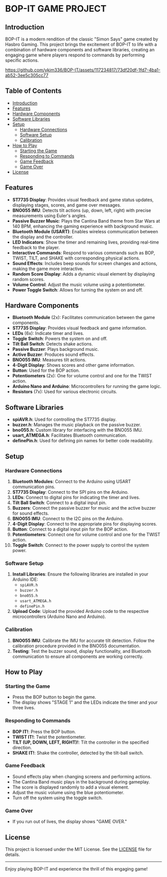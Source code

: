 # BOP-IT GAME PROJECT

## Introduction

BOP-IT is a modern rendition of the classic "Simon Says" game created by Hasbro Gaming. This project brings the excitement of BOP-IT to life with a combination of hardware components and software libraries, creating an engaging game where players respond to commands by performing specific actions.

https://github.com/ykim336/BOP-IT/assets/117234817/73df20df-1fd7-4ba1-ab52-3ee5c305cc77

## Table of Contents

- [Introduction](#introduction)
- [Features](#features)
- [Hardware Components](#hardware-components)
- [Software Libraries](#software-libraries)
- [Setup](#setup)
  - [Hardware Connections](#hardware-connections)
  - [Software Setup](#software-setup)
  - [Calibration](#calibration)
- [How to Play](#how-to-play)
  - [Starting the Game](#starting-the-game)
  - [Responding to Commands](#responding-to-commands)
  - [Game Feedback](#game-feedback)
  - [Game Over](#game-over)
- [License](#license)

## Features

- **ST7735 Display**: Provides visual feedback and game status updates, displaying stages, scores, and game over messages.
- **BNO055 IMU**: Detects tilt actions (up, down, left, right) with precise measurements using Euler's angles.
- **Passive Buzzer Music**: Plays the Cantina Band theme from Star Wars at 140 BPM, enhancing the gaming experience with background music.
- **Bluetooth Module (USART)**: Enables wireless communication between the display and the controller.
- **LED Indicators**: Show the timer and remaining lives, providing real-time feedback to the player.
- **Interactive Commands**: Respond to various commands such as BOP, TWIST, TILT, and SHAKE with corresponding physical actions.
- **Sound Effects**: Includes beep sounds for screen changes and actions, making the game more interactive.
- **Random Score Display**: Adds a dynamic visual element by displaying random scores.
- **Volume Control**: Adjust the music volume using a potentiometer.
- **Power Toggle Switch**: Allows for turning the system on and off.

## Hardware Components

- **Bluetooth Module** (2x): Facilitates communication between the game components.
- **ST7735 Display**: Provides visual feedback and game information.
- **LEDs** (6x): Indicate timer and lives.
- **Toggle Switch**: Powers the system on and off.
- **Tilt Ball Switch**: Detects shake actions.
- **Passive Buzzer**: Plays background music.
- **Active Buzzer**: Produces sound effects.
- **BNO055 IMU**: Measures tilt actions.
- **4-Digit Display**: Shows scores and other game information.
- **Button**: Used for the BOP action.
- **Potentiometers** (2x): One for volume control and one for the TWIST action.
- **Arduino Nano and Arduino**: Microcontrollers for running the game logic.
- **Resistors** (7x): Used for various electronic circuits.

## Software Libraries

- **spiAVR.h**: Used for controlling the ST7735 display.
- **buzzer.h**: Manages the music playback on the passive buzzer.
- **bno055.h**: Custom library for interfacing with the BNO055 IMU.
- **usart_ATMEGA.h**: Facilitates Bluetooth communication.
- **definePin.h**: Used for defining pin names for better code readability.

## Setup

### Hardware Connections

1. **Bluetooth Modules**: Connect to the Arduino using USART communication pins.
2. **ST7735 Display**: Connect to the SPI pins on the Arduino.
3. **LEDs**: Connect to digital pins for indicating the timer and lives.
4. **Tilt Ball Switch**: Connect to a digital input pin.
5. **Buzzers**: Connect the passive buzzer for music and the active buzzer for sound effects.
6. **BNO055 IMU**: Connect to the I2C pins on the Arduino.
7. **4-Digit Display**: Connect to the appropriate pins for displaying scores.
8. **Button**: Connect to a digital input pin for the BOP action.
9. **Potentiometers**: Connect one for volume control and one for the TWIST action.
10. **Toggle Switch**: Connect to the power supply to control the system power.

### Software Setup

1. **Install Libraries**: Ensure the following libraries are installed in your Arduino IDE:
    - `spiAVR.h`
    - `buzzer.h`
    - `bno055.h`
    - `usart_ATMEGA.h`
    - `definePin.h`
2. **Upload Code**: Upload the provided Arduino code to the respective microcontrollers (Arduino Nano and Arduino).

### Calibration

1. **BNO055 IMU**: Calibrate the IMU for accurate tilt detection. Follow the calibration procedure provided in the BNO055 documentation.
2. **Testing**: Test the buzzer sound, display functionality, and Bluetooth communication to ensure all components are working correctly.

## How to Play

### Starting the Game

- Press the BOP button to begin the game.
- The display shows "STAGE 1" and the LEDs indicate the timer and your three lives.

### Responding to Commands

- **BOP IT!**: Press the BOP button.
- **TWIST IT!**: Twist the potentiometer.
- **TILT (UP, DOWN, LEFT, RIGHT)!**: Tilt the controller in the specified direction.
- **SHAKE IT!**: Shake the controller, detected by the tilt-ball switch.

### Game Feedback

- Sound effects play when changing screens and performing actions.
- The Cantina Band music plays in the background during gameplay.
- The score is displayed randomly to add a visual element.
- Adjust the music volume using the blue potentiometer.
- Turn off the system using the toggle switch.

### Game Over

- If you run out of lives, the display shows "GAME OVER."

## License

This project is licensed under the MIT License. See the [LICENSE](LICENSE) file for details.

---

Enjoy playing BOP-IT and experience the thrill of this engaging game!
